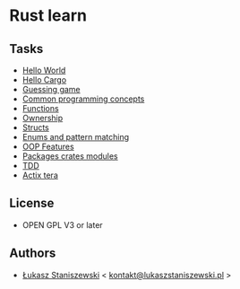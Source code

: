 # Rust learn

## Tasks

* [Hello World](001-helloWorld)
* [Hello Cargo](002-hello-cargo)
* [Guessing game](003-guessing-game)
* [Common programming concepts](004-common-programming-concepts)
* [Functions](005-functions-and-control-flow)
* [Ownership](006-ownership)
* [Structs](007-structs)
* [Enums and pattern matching](008-enums-and-pattern-matching)
* [OOP Features](009-oop-features)
* [Packages crates modules](010-packages-crates-modules)
* [TDD](011-tdd)
* [Actix tera](012-actix-tera)

## License

* OPEN GPL V3 or later

## Authors

* [Łukasz Staniszewski](http://lukaszstaniszewski.pl) < kontakt@lukaszstaniszewski.pl >